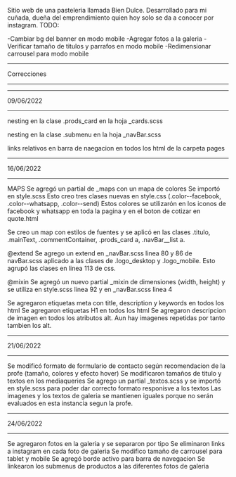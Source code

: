 Sitio web de una pasteleria llamada Bien Dulce.
Desarrollado para mi cuñada, dueña del emprendimiento quien hoy solo se da a conocer por instagram.
TODO:

-Cambiar bg del banner en modo mobile
-Agregar fotos a la galeria
-Verificar tamaño de titulos y parrafos en modo mobile
-Redimensionar carrousel para modo mobile

********************************************
Correcciones
********************************************

************************************************
09/06/2022
************************************************

nesting en la clase .prods_card en la hoja _cards.scss

nesting en la clase .submenu en la hoja _navBar.scss

links relativos en barra de naegacion en todos los html de la carpeta pages

**************************************************
16/06/2022
**************************************************
MAPS
Se agregó un partial de _maps con un mapa de colores
Se importó en style.scss
Esto creo tres clases nuevas en style.css (.color--facebook, .color--whatsapp, .color--send)
Estos colores se utilizarón en los iconos de facebook y whatsapp en toda la pagina y en el boton de cotizar en quote.html

Se creo un map con estilos de fuentes y se aplicó en las clases .titulo, .mainText, .commentContainer, .prods_card a, .navBar__list a.

@extend
Se agrego un extend en _navBar.scss linea 80 y 86 de navBar.scss aplicado a las clases de .logo_desktop y .logo_mobile. Esto agrupó las clases en linea 113 de css.

@mixin
Se agregó un nuevo partial _mixin de dimensiones (width, height) y se utiliza en style.scss linea 92 y en _navBar.scss linea 4

Se agregaron etiquetas meta con title, description y keywords en todos los html
Se agregaron etiquetas H1 en todos los html
Se agregaron descripcion de imagen en todos los atributos alt. Aun hay imagenes repetidas por tanto tambien los alt.


*********************************************************************
21/06/2022
*********************************************************************
Se modificó formato de formulario de contacto según recomendacion de la profe (tamaño, colores y efecto hover)
Se modificaron tamaños de titulo y textos en los mediaqueries
Se agrego un partial _textos.scss y se importó en style.scss para poder dar correcto formato responisve a los textos
Las imagenes y los textos de galeria se mantienen iguales porque no serán evaluados en esta instancia segun la profe.


********************************************************************
24/06/2022
********************************************************************
Se agregaron fotos en la galeria y se separaron por tipo
Se eliminaron links a instagram en cada foto de galeria
Se modifico tamaño de carrousel para tablet y mobile
Se agregó borde activo para barra de navegacion
Se linkearon los submenus de productos a las diferentes fotos de galeria

